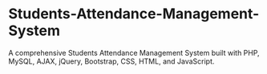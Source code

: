 # Students-Attendance-Management-System
A comprehensive Students Attendance Management System built with PHP, MySQL, AJAX, jQuery, Bootstrap, CSS, HTML, and JavaScript.
